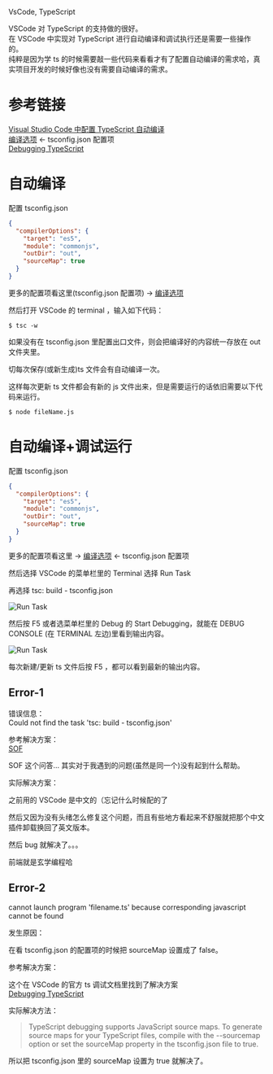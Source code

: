 VsCode, TypeScript

<!-- more --->

VSCode 对 TypeScript 的支持做的很好。  
在 VSCode 中实现对 TypeScript 进行自动编译和调试执行还是需要一些操作的。  
纯粹是因为学 ts 的时候需要敲一些代码来看看才有了配置自动编译的需求哈，真实项目开发的时候好像也没有需要自动编译的需求。

<!-- more -->

# 参考链接

[Visual Studio Code 中配置 TypeScript 自动编译](https://juejin.im/post/5cbed3945188250aac08992d#heading-10)  
[编译选项](https://jkchao.github.io/typescript-book-chinese/project/compilationContext.html#%E7%BC%96%E8%AF%91%E9%80%89%E9%A1%B9) ← tsconfig.json 配置项  
[Debugging TypeScript](https://code.visualstudio.com/docs/typescript/typescript-debugging)

# 自动编译

配置 tsconfig.json

```json
{
  "compilerOptions": {
    "target": "es5",
    "module": "commonjs",
    "outDir": "out",
    "sourceMap": true
  }
}
```

更多的配置项看这里(tsconfig.json 配置项) → [编译选项](https://jkchao.github.io/typescript-book-chinese/project/compilationContext.html#%E7%BC%96%E8%AF%91%E9%80%89%E9%A1%B9)

然后打开 VSCode 的 terminal ，输入如下代码：

```markup
$ tsc -w
```

如果没有在 tsconfig.json 里配置出口文件，则会把编译好的内容统一存放在 out 文件夹里。

切每次保存(或新生成)ts 文件会有自动编译一次。

这样每次更新 ts 文件都会有新的 js 文件出来，但是需要运行的话依旧需要以下代码来运行。

```markup
$ node fileName.js
```

# 自动编译+调试运行

配置 tsconfig.json

```json
{
  "compilerOptions": {
    "target": "es5",
    "module": "commonjs",
    "outDir": "out",
    "sourceMap": true
  }
}
```

更多的配置项看这里 → [编译选项](https://jkchao.github.io/typescript-book-chinese/project/compilationContext.html#%E7%BC%96%E8%AF%91%E9%80%89%E9%A1%B9) ← tsconfig.json 配置项

然后选择 VSCode 的菜单栏里的 Terminal 选择 Run Task

再选择 tsc: build - tsconfig.json

![Run Task](/关于VsCode配置TypeScript-RunTask.png)

然后按 F5 或者选菜单栏里的 Debug 的 Start Debugging，就能在 DEBUG CONSOLE (在 TERMINAL 左边)里看到输出内容。

![Run Task](/关于VsCode配置TypeScript-DebugConsole.png)

每次新建/更新 ts 文件后按 F5 ，都可以看到最新的输出内容。

## Error-1

错误信息：  
Could not find the task 'tsc: build - tsconfig.json'

参考解决方案：  
[SOF](https://stackoverflow.com/questions/55846442/could-not-find-the-task-tsc-build-tsconfig-json)

SOF 这个问答... 其实对于我遇到的问题(虽然是同一个)没有起到什么帮助。

实际解决方案：

之前用的 VSCode 是中文的（忘记什么时候配的了

然后又因为没有头绪怎么修复这个问题，而且有些地方看起来不舒服就把那个中文插件卸载换回了英文版本。

然后 bug 就解决了。。。

前端就是玄学编程哈

## Error-2

cannot launch program \'filename.ts\' because corresponding javascript cannot be found

发生原因：

在看 <inlineCode>tsconfig.json</inlineCode> 的配置项的时候把 sourceMap 设置成了 false。

参考解决方案：

这个在 VSCode 的官方 ts 调试文档里找到了解决方案  
[Debugging TypeScript](https://code.visualstudio.com/docs/typescript/typescript-debugging)

实际解决方法：

> TypeScript debugging supports JavaScript source maps. To generate source maps for your TypeScript files, compile with the --sourcemap option or set the sourceMap property in the tsconfig.json file to true.

所以把 <inlineCode>tsconfig.json</inlineCode> 里的 sourceMap 设置为 true 就解决了。
